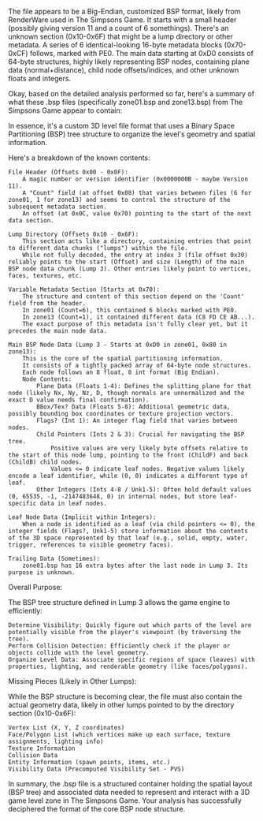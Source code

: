 

The file appears to be a Big-Endian, customized BSP format, likely from RenderWare used in The Simpsons Game.
It starts with a small header (possibly giving version 11 and a count of 6 somethings).
There's an unknown section (0x10-0x6F) that might be a lump directory or other metadata.
A series of 6 identical-looking 16-byte metadata blocks (0x70-0xCF) follows, marked with PE0.
The main data starting at 0xD0 consists of 64-byte structures, highly likely representing BSP nodes, containing plane data (normal+distance), child node offsets/indices, and other unknown floats and integers.


Okay, based on the detailed analysis performed so far, here's a summary of what these .bsp files (specifically zone01.bsp and zone13.bsp) from The Simpsons Game appear to contain:

In essence, it's a custom 3D level file format that uses a Binary Space Partitioning (BSP) tree structure to organize the level's geometry and spatial information.

Here's a breakdown of the known contents:

    File Header (Offsets 0x00 - 0x0F):
        A magic number or version identifier (0x0000000B - maybe Version 11).
        A "Count" field (at offset 0x08) that varies between files (6 for zone01, 1 for zone13) and seems to control the structure of the subsequent metadata section.
        An offset (at 0x0C, value 0x70) pointing to the start of the next data section.

    Lump Directory (Offsets 0x10 - 0x6F):
        This section acts like a directory, containing entries that point to different data chunks ("lumps") within the file.
        While not fully decoded, the entry at index 3 (file offset 0x30) reliably points to the start (Offset) and size (Length) of the main BSP node data chunk (Lump 3). Other entries likely point to vertices, faces, textures, etc.

    Variable Metadata Section (Starts at 0x70):
        The structure and content of this section depend on the 'Count' field from the header.
        In zone01 (Count=6), this contained 6 blocks marked with PE0.
        In zone13 (Count=1), it contained different data (C8 FD CE AB...).
        The exact purpose of this metadata isn't fully clear yet, but it precedes the main node data.

    Main BSP Node Data (Lump 3 - Starts at 0xD0 in zone01, 0x80 in zone13):
        This is the core of the spatial partitioning information.
        It consists of a tightly packed array of 64-byte node structures.
        Each node follows an 8 float, 8 int format (Big Endian).
        Node Contents:
            Plane Data (Floats 1-4): Defines the splitting plane for that node (likely Nx, Ny, Nz, D, though normals are unnormalized and the exact D value needs final confirmation).
            BBox/Tex? Data (Floats 5-8): Additional geometric data, possibly bounding box coordinates or texture projection vectors.
            Flags? (Int 1): An integer flag field that varies between nodes.
            Child Pointers (Ints 2 & 3): Crucial for navigating the BSP tree.
                Positive values are very likely byte offsets relative to the start of this node lump, pointing to the front (ChildF) and back (ChildB) child nodes.
                Values <= 0 indicate leaf nodes. Negative values likely encode a leaf identifier, while (0, 0) indicates a different type of leaf.
            Other Integers (Ints 4-8 / Unk1-5): Often hold default values (0, 65535, -1, -2147483648, 0) in internal nodes, but store leaf-specific data in leaf nodes.

    Leaf Node Data (Implicit within Integers):
        When a node is identified as a leaf (via child pointers <= 0), the integer fields (Flags?, Unk1-5) store information about the contents of the 3D space represented by that leaf (e.g., solid, empty, water, trigger, references to visible geometry faces).

    Trailing Data (Sometimes):
        zone01.bsp has 16 extra bytes after the last node in Lump 3. Its purpose is unknown.

Overall Purpose:

The BSP tree structure defined in Lump 3 allows the game engine to efficiently:

    Determine Visibility: Quickly figure out which parts of the level are potentially visible from the player's viewpoint (by traversing the tree).
    Perform Collision Detection: Efficiently check if the player or objects collide with the level geometry.
    Organize Level Data: Associate specific regions of space (leaves) with properties, lighting, and renderable geometry (like faces/polygons).

Missing Pieces (Likely in Other Lumps):

While the BSP structure is becoming clear, the file must also contain the actual geometry data, likely in other lumps pointed to by the directory section (0x10-0x6F):

    Vertex List (X, Y, Z coordinates)
    Face/Polygon List (which vertices make up each surface, texture assignments, lighting info)
    Texture Information
    Collision Data
    Entity Information (spawn points, items, etc.)
    Visibility Data (Precomputed Visibility Set - PVS)

In summary, the .bsp file is a structured container holding the spatial layout (BSP tree) and associated data needed to represent and interact with a 3D game level zone in The Simpsons Game. Your analysis has successfully deciphered the format of the core BSP node structure.